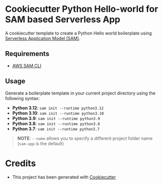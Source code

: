 # Cookiecutter Python Hello-world for SAM based Serverless App

A cookiecutter template to create a Python Hello world boilerplate using [Serverless Application Model (SAM)](https://github.com/awslabs/serverless-application-model).

## Requirements

- [AWS SAM CLI](https://github.com/awslabs/aws-sam-cli)

## Usage

Generate a boilerplate template in your current project directory using the following syntax:

- **Python 3.12**: `sam init --runtime python3.12`
- **Python 3.10**: `sam init --runtime python3.10`
- **Python 3.9**: `sam init --runtime python3.9`
- **Python 3.8**: `sam init --runtime python3.8`
- **Python 3.7**: `sam init --runtime python3.7`

> **NOTE**: `--name` allows you to specify a different project folder name (`sam-app` is the default)

# Credits

- This project has been generated with [Cookiecutter](https://github.com/audreyr/cookiecutter)
